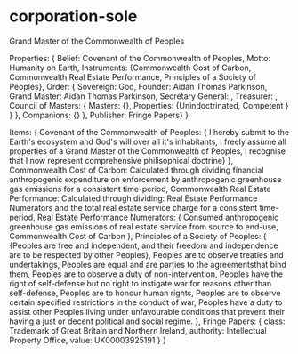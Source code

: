 # corporation-sole
Grand Master of the Commonwealth of Peoples

Properties:
  {
  Belief: Covenant of the Commonwealth of Peoples,
  Motto: Humanity on Earth,
  Instruments: 
    {Commonwealth Cost of Carbon,
    Commonwealth Real Estate Performance,
    Principles of a Society of Peoples},
  Order: 
    {
    Sovereign: God,
    Founder: Aidan Thomas Parkinson,
    Grand Master: Aidan Thomas Parkinson,
    Secretary General: ,
    Treasurer: ,
    Council of Masters: {
      Masters: {},
      Properties: 
        {Unindoctrinated,
        Competent
        }
      }
    },
    Companions: {}
  },
  Publisher: Fringe Papers}
}

Items: {
  Covenant of the Commonwealth of Peoples: {
    I hereby submit to the Earth's ecosystem and God's will over all it's inhabitants,
    I freely assume all properties of a Grand Master of the Commonwealth of Peoples,
    I recognise that I now represent comprehensive philisophical doctrine}
  },
  Commonwealth Cost of Carbon: Calculated through dividing financial anthropogenic expenditure on enforcement by anthropogenic greenhouse gas emissions for a consistent time-period,
  Commonwealth Real Estate Performance: Calculated through dividing: Real Estate Performance Numerators and the total real estate service charge for a consistent time-period,
  Real Estate Performance Numerators: {
    Consumed anthropogenic greenhouse gas emissions of real estate service from source to end-use,
    Commonwealth Cost of Carbon
  },
  Principles of a Society of Peoples: {
    {Peoples are free and independent, and their freedom and independence are to be respected by other Peoples},
    Peoples are to observe treaties and undertakings,
    Peoples are equal and are parties to the agreementsthat bind them,
    Peoples are to observe a duty of non-intervention,
    Peoples have the right of self-defense but no right to instigate war for reasons other than self-defense,
    Peoples are to honour human rights,
    Peoples are to observe certain specified restrictions in the conduct of war,
    Peoples have a duty to assist other Peoples living under unfavourable conditions that prevent their having a just or decent political and social regime.
  },
  Fringe Papers: {
    class: Trademark of Great Britain and Northern Ireland,
    authority: Intellectual Property Office,
    value: UK00003925191
  }
}
